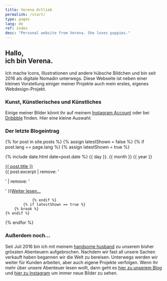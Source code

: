 ```yaml
---
title: Verena Ortlieb
permalink: /start/
type: pages
lang: de
ref: index
desc: "Personal website from Verena. She loves puppies."
---
```


<h2 class="headline-index">Hallo,<br>ich bin Verena.</h2>

<p>Ich mache Icons, Illustrationen und andere hübsche Bildchen und bin seit 2016 als digitale Nomadin unterwegs. Diese Webseite ist neben einer kleinen Vorstellung einiger meiner Projekte auch mein erstes, eigenes Webdesign-Projekt.</p>


<h3 class="subheadline-index">Kunst, Künstlerisches und Künstliches</h3>

<p>Einige meiner Bilder könnt ihr auf meinem <a href="https://www.instagram.com/verena_von_o/" target="_blank">Instagram Account</a> oder bei <a href="https://dribbble.com/verena_von_o" target="_blank">Dribbble</a> finden. Hier eine kleine Auswahl:
</p>


<section class="instafeed-box"> 
   <div id="instafeed" class="instafeed">
	</div> 
</section>  


<h3 class="subheadline-index">Der letzte Blogeintrag</h3>


{% for post in site.posts %}
	{% assign latestShown = false %}
		{% if post.lang == page.lang %}
			{% assign latestShown = true %}

{% include date.html date=post.date %}
<time class="index-post-container__date">
{{ day }}. {{ month }} {{ year }}  </time>

<div class="index-post-container__title"> <a href="{{ post.url }}">
{{ post.title }}</a></div>

<div class="index-post-container__text">
{{ post.excerpt | remove: '<p>' | remove: '</p>' }}<a href="{{ post.url }}">Weiter lesen...</a>

				{% endif %}
			{% if latestShown == true %}
		{% break %}
	{% endif %}
{% endfor %}

	
<h3 class="subheadline-index">Außerdem noch...</h3>
<p>Seit Juli 2016 bin ich mit meinem <a href="https://www.florianbuerger.com" target="_blank"> handsome husband</a> zu unserem bisher grössten Abenteuern aufgebrochen. Nachdem wir fast all unsere Sachen verkauft haben begannen wir die Welt zu bereisen. Unterwegs werden wir weiter für Kunden arbeiten, aber auch eigene Projekte verfolgen. Wenn ihr mehr über unsere Abenteuer lesen wollt, dann geht es <a href="https://www.immerguteswetter.de" target="_blank">hier zu unserem Blog</a> und <a href="https://www.instagram.com/immerguteswetter/" target="_blank">hier zu Instagram</a> um immer neue Bilder zu sehen.</p>
